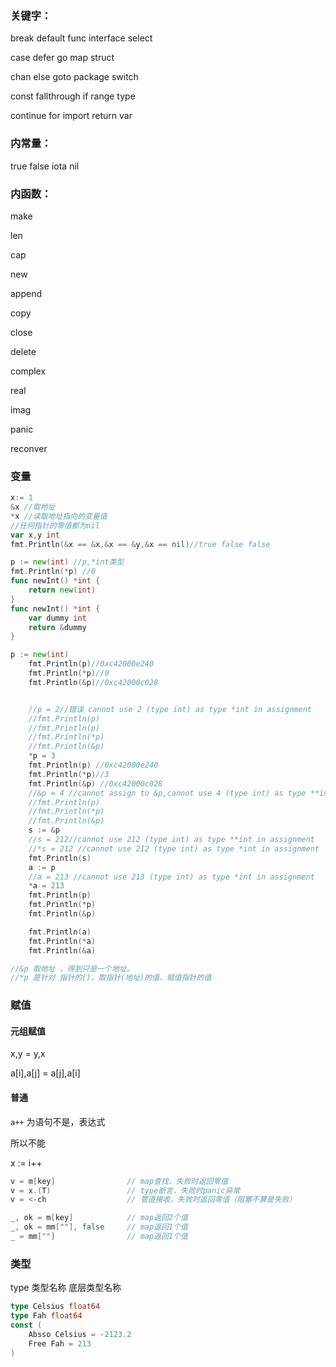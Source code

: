 ### 关键字：

break	default	func	interface	select

case	defer	go	map	struct

chan	else	goto	package	switch

const	fallthrough	if	range	type

continue  for	import return var

### 内常量：

true	false	 iota	nil

### 内函数：

make

len

cap

new

append

copy

close

delete

complex

real

imag

panic

reconver

### 变量

```Go
x:= 1
&x //取地址
*x //读取地址指向的变量值
//任何指针的零值都为nil
var x,y int
fmt.Println(&x == &x,&x == &y,&x == nil)//true false false

p := new(int) //p,*int类型
fmt.Println(*p) //0
func newInt() *int {
	return new(int)
}
func newInt() *int {
	var dummy int
	return &dummy
}

p := new(int)
	fmt.Println(p)//0xc42000e240
	fmt.Println(*p)//0
	fmt.Println(&p)//0xc42000c028


	//p = 2//错误 cannot use 2 (type int) as type *int in assignment
	//fmt.Println(p)
	//fmt.Println(p)
	//fmt.Println(*p)
	//fmt.Println(&p)
	*p = 3
	fmt.Println(p) //0xc42000e240
	fmt.Println(*p)//3
	fmt.Println(&p) //0xc42000c028
	//&p = 4 //cannot assign to &p,cannot use 4 (type int) as type **int in assignment
	//fmt.Println(p)
	//fmt.Println(*p)
	//fmt.Println(&p)
	s := &p
	//s = 212//cannot use 212 (type int) as type **int in assignment
	//*s = 212 //cannot use 212 (type int) as type *int in assignment
	fmt.Println(s)
	a := p
	//a = 213 //cannot use 213 (type int) as type *int in assignment
	*a = 213
	fmt.Println(p)
	fmt.Println(*p)
	fmt.Println(&p)

	fmt.Println(a)
	fmt.Println(*a)
	fmt.Println(&a)
```

```go
//&p 取地址 ，得到只是一个地址。
//*p 是针对 指针的()，取指针(地址)的值，赋值指针的值
```

### 赋值

#### 元组赋值

x,y = y,x

a[i],a[j] = a[j],a[i]

#### 普通

`a++` 为语句不是，表达式

所以不能

x := i++

```go
v = m[key]                // map查找，失败时返回零值
v = x.(T)                 // type断言，失败时panic异常
v = <-ch                  // 管道接收，失败时返回零值（阻塞不算是失败）

_, ok = m[key]            // map返回2个值
_, ok = mm[""], false     // map返回1个值
_ = mm[""]                // map返回1个值
```

### 类型

type 类型名称 底层类型名称

```go
type Celsius float64
type Fah float64
const (
	Absso Celsius = -2123.2
  	Free Fah = 213
)
```